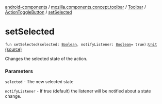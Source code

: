 [android-components](../../../index.md) / [mozilla.components.concept.toolbar](../../index.md) / [Toolbar](../index.md) / [ActionToggleButton](index.md) / [setSelected](./set-selected.md)

# setSelected

`fun setSelected(selected: `[`Boolean`](https://kotlinlang.org/api/latest/jvm/stdlib/kotlin/-boolean/index.html)`, notifyListener: `[`Boolean`](https://kotlinlang.org/api/latest/jvm/stdlib/kotlin/-boolean/index.html)` = true): `[`Unit`](https://kotlinlang.org/api/latest/jvm/stdlib/kotlin/-unit/index.html) [(source)](https://github.com/mozilla-mobile/android-components/blob/master/components/concept/toolbar/src/main/java/mozilla/components/concept/toolbar/Toolbar.kt#L300)

Changes the selected state of the action.

### Parameters

`selected` - The new selected state

`notifyListener` - If true (default) the listener will be notified about a state change.